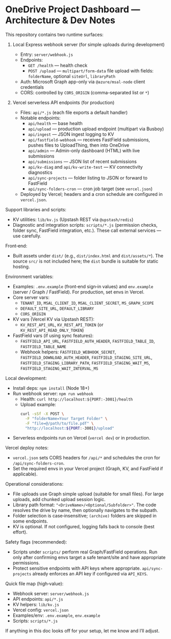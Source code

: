 # OneDrive Project Dashboard — Architecture & Dev Notes

This repository contains two runtime surfaces:

1) Local Express webhook server (for simple uploads during development)
   - Entry: `server/webhook.js`
   - Endpoints:
     - `GET /health` — health check
     - `POST /upload` — `multipart/form-data` file upload with fields: `folderName`, optional `siteUrl`, `libraryPath`
   - Auth: Microsoft Graph app-only via `@azure/msal-node` client credentials
   - CORS: controlled by `CORS_ORIGIN` (comma-separated list or `*`)

2) Vercel serverless API endpoints (for production)
   - Files: `api/*.js` (each file exports a default handler)
   - Notable endpoints:
     - `api/health` — base health
     - `api/upload` — production upload endpoint (multipart via Busboy)
     - `api/ingest` — JSON ingest logging to KV
     - `api/fastfield-webhook` — receives FastField submissions, pushes files to UploadThing, then into OneDrive
     - `api/admin` — Admin-only dashboard (HTML) with live submissions
     - `api/submissions` — JSON list of recent submissions
     - `api/kv-diag` and `api/kv-write-test` — KV connectivity diagnostics
     - `api/sync-projects` — folder listing to JSON or forward to FastField
     - `api/sync-folders-cron` — cron job target (see `vercel.json`)
   - Deployed by Vercel; headers and a cron schedule are configured in `vercel.json`.

Support libraries and scripts:

- KV utilities: `lib/kv.js` (Upstash REST via `@upstash/redis`)
- Diagnostic and integration scripts: `scripts/*.js` (permission checks, folder sync, FastField integration, etc.). These call external services — use carefully.

Front‑end:

- Built assets under `dist/` (e.g., `dist/index.html` and `dist/assets/*`). The source `src/` is not included here; the `dist` bundle is suitable for static hosting.

Environment variables:

- Examples: `.env.example` (front‑end sign‑in values) and `env.example` (server / Graph / FastField). For production, set envs in Vercel.
- Core server vars:
  - `TENANT_ID`, `MSAL_CLIENT_ID`, `MSAL_CLIENT_SECRET`, `MS_GRAPH_SCOPE`
  - `DEFAULT_SITE_URL`, `DEFAULT_LIBRARY`
  - `CORS_ORIGIN`
- KV vars (Vercel KV via Upstash REST):
  - `KV_REST_API_URL`, `KV_REST_API_TOKEN` (or `KV_REST_API_READ_ONLY_TOKEN`)
- FastField vars (if using sync features):
  - `FASTFIELD_API_URL`, `FASTFIELD_AUTH_HEADER`, `FASTFIELD_TABLE_ID`, `FASTFIELD_TABLE_NAME`
  - Webhook helpers: `FASTFIELD_WEBHOOK_SECRET`, `FASTFIELD_DOWNLOAD_AUTH_HEADER`, `FASTFIELD_STAGING_SITE_URL`, `FASTFIELD_STAGING_LIBRARY_PATH`, `FASTFIELD_STAGING_WAIT_MS`, `FASTFIELD_STAGING_WAIT_INTERVAL_MS`

Local development:

- Install deps: `npm install` (Node 18+)
- Run webhook server: `npm run webhook`
  - Health: `curl http://localhost:${PORT:-3001}/health`
  - Upload example:
    ```bash
    curl -sSf -X POST \
      -F "folderName=Your Target Folder" \
      -F "file=@/path/to/file.pdf" \
      "http://localhost:${PORT:-3001}/upload"
    ```
- Serverless endpoints run on Vercel (`vercel dev`) or in production.

Vercel deploy notes:

- `vercel.json` sets CORS headers for `/api/*` and schedules the cron for `/api/sync-folders-cron`.
- Set the required envs in your Vercel project (Graph, KV, and FastField if applicable).

Operational considerations:

- File uploads use Graph simple upload (suitable for small files). For large uploads, add chunked upload session logic.
- Library path format: `"<DriveName>/<Optional/Subfolder>"`. The code resolves the drive by name, then optionally navigates to the subpath.
- Folder selection is case‑insensitive; `(archive)` folders are skipped in some endpoints.
- KV is optional. If not configured, logging falls back to console (best effort).

Safety flags (recommended):

- Scripts under `scripts/` perform real Graph/FastField operations. Run only after confirming envs target a safe tenant/site and have appropriate permissions.
- Protect sensitive endpoints with API keys where appropriate. `api/sync-projects` already enforces an API key if configured via `API_KEYS`.

Quick file map (high‑value):

- Webhook server: `server/webhook.js`
- API endpoints: `api/*.js`
- KV helpers: `lib/kv.js`
- Vercel config: `vercel.json`
- Examples/env: `.env.example`, `env.example`
- Scripts: `scripts/*.js`

If anything in this doc looks off for your setup, let me know and I’ll adjust.
